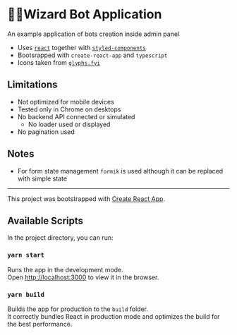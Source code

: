 # 🧙‍♂️Wizard Bot Application

An example application of bots creation inside admin panel

- Uses [`react`](https://reactjs.org/) together with [`styled-components`](https://styled-components.com/)
- Bootsrapped with `create-react-app` and `typescript`
- Icons taken from [`glyphs.fyi`](https://glyphs.fyi/)

## Limitations

- Not optimized for mobile devices
- Tested only in Chrome on desktops
- No backend API connected or simulated
  - No loader used or displayed
- No pagination used

## Notes

- For form state management `formik` is used although it can be replaced with simple state
 
---

This project was bootstrapped with [Create React App](https://github.com/facebook/create-react-app).

## Available Scripts

In the project directory, you can run:

### `yarn start`

Runs the app in the development mode.\
Open [http://localhost:3000](http://localhost:3000) to view it in the browser.

### `yarn build`

Builds the app for production to the `build` folder.\
It correctly bundles React in production mode and optimizes the build for the best performance.
